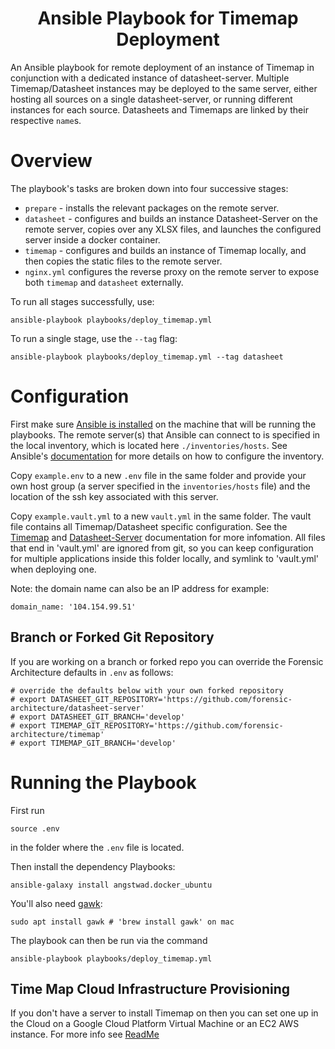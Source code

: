 <h1 align="center">
Ansible Playbook for Timemap Deployment
</h1>

An Ansible playbook for remote deployment of an instance of Timemap in conjunction with a dedicated instance of datasheet-server. Multiple Timemap/Datasheet instances may be deployed to the same server, either hosting all sources on a single datasheet-server, or running different instances for each source. Datasheets and Timemaps are linked by their respective `name`s. 

# Overview

The playbook's tasks are broken down into four successive stages:

* `prepare` - installs the relevant packages on the remote server.
* `datasheet` - configures and builds an instance Datasheet-Server on the remote server, copies over any XLSX files, and launches the configured server inside a docker container.
* `timemap` - configures and builds an instance of Timemap locally, and then copies the static files to the remote server.
* `nginx.yml` configures the reverse proxy on the remote server to expose both
    `timemap` and `datasheet` externally.


To run all stages successfully, use:
```
ansible-playbook playbooks/deploy_timemap.yml
```

To run a single stage, use the `--tag` flag:
```
ansible-playbook playbooks/deploy_timemap.yml --tag datasheet
```

# Configuration

First make sure [Ansible is installed](https://docs.ansible.com/ansible/latest/installation_guide/intro_installation.html) on the machine that will be running the playbooks. The remote server(s) that Ansible can connect to is specified in the local inventory, which is located here `./inventories/hosts`. See Ansible's [documentation](https://docs.ansible.com/ansible/latest/user_guide/intro_inventory.html) for more details on how to configure the inventory.

Copy `example.env` to a new `.env` file in the same folder and provide your own host group (a server specified in the `inventories/hosts` file) and the location of the ssh key associated with this server.

Copy `example.vault.yml` to a new `vault.yml` in the same folder. The vault file contains all Timemap/Datasheet specific configuration. See the [Timemap](https://github.com/forensic-architecture/timemap) and [Datasheet-Server](https://github.com/forensic-architecture/datasheet-server) documentation for more infomation. All files that end in 'vault.yml' are ignored from git, so you can keep configuration for multiple applications inside this folder locally, and symlink to 'vault.yml' when deploying one.

Note: the domain name can also be an IP address for example:

```
domain_name: '104.154.99.51'
```

## Branch or Forked Git Repository

If you are working on a branch or forked repo you can override the Forensic Architecture defaults in `.env` as follows:

```
# override the defaults below with your own forked repository
# export DATASHEET_GIT_REPOSITORY='https://github.com/forensic-architecture/datasheet-server'
# export DATASHEET_GIT_BRANCH='develop'
# export TIMEMAP_GIT_REPOSITORY='https://github.com/forensic-architecture/timemap'
# export TIMEMAP_GIT_BRANCH='develop'
```

# Running the Playbook

First run

```
source .env
```

in the folder where the `.env` file is located.

Then install the dependency Playbooks:

```
ansible-galaxy install angstwad.docker_ubuntu
```

You'll also need [gawk](https://www.gnu.org/software/gawk/):
```
sudo apt install gawk # 'brew install gawk' on mac
```

The playbook can then be run via the command

```
ansible-playbook playbooks/deploy_timemap.yml

```

## Time Map Cloud Infrastructure Provisioning

If you don't have a server to install Timemap on then you can set one up in the Cloud on a Google Cloud Platform Virtual Machine or an EC2 AWS instance. For more info see [ReadMe](../provision/docs/terraform_readme.md)
